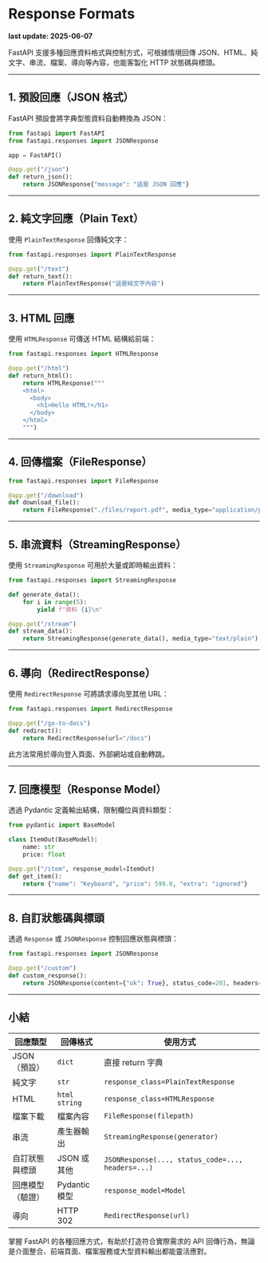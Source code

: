 # Response Formats

**last update: 2025-06-07**

FastAPI 支援多種回應資料格式與控制方式，可根據情境回傳 JSON、HTML、純文字、串流、檔案、導向等內容，也能客製化 HTTP 狀態碼與標頭。

---

## 1. 預設回應（JSON 格式）

FastAPI 預設會將字典型態資料自動轉換為 JSON：

```python
from fastapi import FastAPI
from fastapi.responses import JSONResponse

app = FastAPI()

@app.get("/json")
def return_json():
    return JSONResponse{"message": "這是 JSON 回應"}
```

---

## 2. 純文字回應（Plain Text）

使用 `PlainTextResponse` 回傳純文字：

```python
from fastapi.responses import PlainTextResponse

@app.get("/text")
def return_text():
    return PlainTextResponse("這是純文字內容")
```

---

## 3. HTML 回應

使用 `HTMLResponse` 可傳送 HTML 結構給前端：

```python
from fastapi.responses import HTMLResponse

@app.get("/html")
def return_html():
    return HTMLResponse("""
    <html>
      <body>
        <h1>Hello HTML!</h1>
      </body>
    </html>
    """)
```

---

## 4. 回傳檔案（FileResponse）

```python
from fastapi.responses import FileResponse

@app.get("/download")
def download_file():
    return FileResponse("./files/report.pdf", media_type="application/pdf", filename="report.pdf")
```

---

## 5. 串流資料（StreamingResponse）

使用 `StreamingResponse` 可用於大量或即時輸出資料：

```python
from fastapi.responses import StreamingResponse

def generate_data():
    for i in range(5):
        yield f"資料 {i}\n"

@app.get("/stream")
def stream_data():
    return StreamingResponse(generate_data(), media_type="text/plain")
```

---

## 6. 導向（RedirectResponse）

使用 `RedirectResponse` 可將請求導向至其他 URL：

```python
from fastapi.responses import RedirectResponse

@app.get("/go-to-docs")
def redirect():
    return RedirectResponse(url="/docs")
```

此方法常用於導向登入頁面、外部網站或自動轉跳。

---

## 7. 回應模型（Response Model）

透過 Pydantic 定義輸出結構，限制欄位與資料類型：

```python
from pydantic import BaseModel

class ItemOut(BaseModel):
    name: str
    price: float

@app.get("/item", response_model=ItemOut)
def get_item():
    return {"name": "Keyboard", "price": 599.0, "extra": "ignored"}
```

---

## 8. 自訂狀態碼與標頭

透過 `Response` 或 `JSONResponse` 控制回應狀態與標頭：

```python
from fastapi.responses import JSONResponse

@app.get("/custom")
def custom_response():
    return JSONResponse(content={"ok": True}, status_code=201, headers={"X-App": "FastAPI"})
```

---

## 小結

| 回應類型     | 回傳格式          | 使用方式                                              |
| -------- | ------------- | ------------------------------------------------- |
| JSON（預設） | `dict`        | 直接 return 字典                                      |
| 純文字      | `str`         | `response_class=PlainTextResponse`                |
| HTML     | `html string` | `response_class=HTMLResponse`                     |
| 檔案下載     | 檔案內容          | `FileResponse(filepath)`                          |
| 串流       | 產生器輸出         | `StreamingResponse(generator)`                    |
| 自訂狀態與標頭  | JSON 或其他      | `JSONResponse(..., status_code=..., headers=...)` |
| 回應模型（驗證） | Pydantic 模型   | `response_model=Model`                            |
| 導向       | HTTP 302      | `RedirectResponse(url)`                           |

掌握 FastAPI 的各種回應方式，有助於打造符合實際需求的 API 回傳行為，無論是介面整合、前端頁面、檔案服務或大型資料輸出都能靈活應對。
